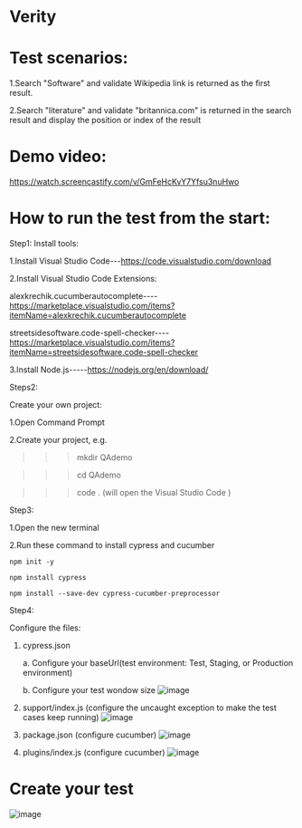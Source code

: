 # Verity
# Test scenarios:
1.Search "Software" and validate Wikipedia link is returned as the first result. 

2.Search "literature" and validate "britannica.com" is returned in the search result and display the position or index of the result

# Demo video:
https://watch.screencastify.com/v/GmFeHcKvY7Yfsu3nuHwo

# How to run the test from the start:

Step1:
Install tools:

1.Install Visual Studio Code---https://code.visualstudio.com/download

2.Install Visual Studio Code Extensions:

   alexkrechik.cucumberautocomplete----https://marketplace.visualstudio.com/items?itemName=alexkrechik.cucumberautocomplete 
   
   streetsidesoftware.code-spell-checker----https://marketplace.visualstudio.com/items?itemName=streetsidesoftware.code-spell-checker
   
3.Install Node.js-----https://nodejs.org/en/download/

Steps2:

Create your own project:

1.Open Command Prompt

2.Create your project, e.g. 

>>>mkdir QAdemo

>>>cd QAdemo

>>>code .
(will open the Visual Studio Code )

Step3:

1.Open the new terminal

2.Run these command to install cypress and cucumber

  	npm init -y
  
  	npm install cypress
  
  	npm install --save-dev cypress-cucumber-preprocessor

Step4:

Configure the files:

1.	cypress.json 
    
     a.	Configure your baseUrl(test environment: Test, Staging, or Production environment)
     
     b.	Configure your test wondow size
     ![image](https://user-images.githubusercontent.com/95558525/151650961-6a132076-3950-4546-b6b8-7c980f50fe2b.png)

2.	support/index.js (configure the uncaught exception to make the test cases keep running)
	![image](https://user-images.githubusercontent.com/95558525/149648635-b59c9e25-125a-4acd-947b-e6d4102b6bdd.png)
    
3.	package.json (configure cucumber) 
 ![image](https://user-images.githubusercontent.com/95558525/149648652-72c5b666-57ed-4f25-9aac-a77332234156.png)
4.	plugins/index.js (configure cucumber) 
![image](https://user-images.githubusercontent.com/95558525/151650993-d8dd2cf7-fe80-4ce8-a92e-883e8160b791.png)
# Create your test
![image](https://user-images.githubusercontent.com/95558525/151651028-5cc16b92-af90-48a0-b250-9d08e428a48d.png)


